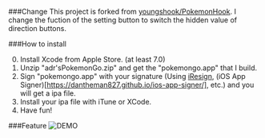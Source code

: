 ###Change
This project is forked from [youngshook/PokemonHook](https://github.com/youngshook/PokemonHook). I change the fuction of the setting button to switch the hidden value of direction buttons.

###How to install 

0. Install Xcode from Apple Store. (at least 7.0)
1. Unzip "adr'sPokemonGo.zip" and get the "pokemongo.app" that I build.
2. Sign "pokemongo.app" with your signature (Using [iResign](https://github.com/maciekish/iReSign), (iOS App Signer)[https://dantheman827.github.io/ios-app-signer/], etc.) and you will get a ipa file.
3. Install your ipa file with iTune or XCode.
4. Have fun!

###Feature
![DEMO](http://ww4.sinaimg.cn/large/72f96cbajw1f5ummttxoag20af0ijnpd.gif)
